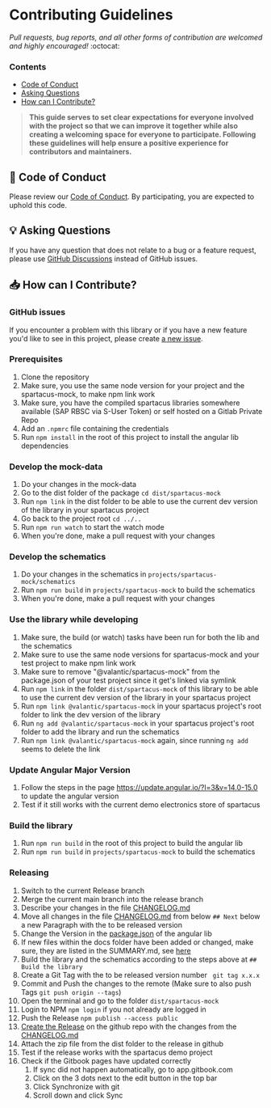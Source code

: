 # Contributing Guidelines

_Pull requests, bug reports, and all other forms of contribution are welcomed and highly encouraged!_ :octocat:

### Contents

- [Code of Conduct](#book-code-of-conduct)
- [Asking Questions](#bulb-asking-questions)
- [How can I Contribute?](#inboxtray-how-can-i-contribute)

> **This guide serves to set clear expectations for everyone involved with the project so that we can improve it
> together while also creating a welcoming space for everyone to participate. Following these guidelines will help
> ensure a positive experience for contributors and maintainers.**

## :book: Code of Conduct

Please review our [Code of Conduct](./CODE_OF_CONDUCT.md). By participating, you are expected to uphold this code.

## :bulb: Asking Questions

If you have any question that does not relate to a bug or a feature request, please use [GitHub Discussions](https://github.com/valantic/spartacus-mock/discussions) instead of GitHub issues.

## :inbox_tray: How can I Contribute?

### GitHub issues

If you encounter a problem with this library or if you have a new feature you'd like to see in this project,
please create [a new issue](https://github.com/valantic/spartacus-mock/issues/new/choose).

### Prerequisites

1. Clone the repository
2. Make sure, you use the same node version for your project and the spartacus-mock, to make npm link work
3. Make sure, you have the compiled spartacus libraries somewhere available (SAP RBSC via S-User Token) or self hosted on a Gitlab Private Repo
4. Add an `.npmrc` file containing the credentials
5. Run `npm install` in the root of this project to install the angular lib dependencies

### Develop the mock-data

1. Do your changes in the mock-data
2. Go to the dist folder of the package `cd dist/spartacus-mock`
3. Run `npm link` in the dist folder to be able to use the current dev version of the library in your spartacus project
4. Go back to the project root `cd ../..`
5. Run `npm run watch` to start the watch mode
6. When you're done, make a pull request with your changes

### Develop the schematics

1. Do your changes in the schematics in `projects/spartacus-mock/schematics`
2. Run `npm run build` in `projects/spartacus-mock` to build the schematics
3. When you're done, make a pull request with your changes

### Use the library while developing

1. Make sure, the build (or watch) tasks have been run for both the lib and the schematics
2. Make sure to use the same node versions for spartacus-mock and your test project to make npm link work
3. Make sure to remove "@valantic/spartacus-mock" from the package.json of your test project since it get's linked via symlink
4. Run `npm link` in the folder `dist/spartacus-mock` of this library to be able to use the current dev version of the library in your spartacus project
5. Run `npm link @valantic/spartacus-mock` in your spartacus project's root folder to link the dev version of the library
6. Run `ng add @valantic/spartacus-mock` in your spartacus project's root folder to add the library and run the schematics
7. Run `npm link @valantic/spartacus-mock` again, since running `ng add` seems to delete the link

### Update Angular Major Version

1. Follow the steps in the page https://update.angular.io/?l=3&v=14.0-15.0 to update the angular version
2. Test if it still works with the current demo electronics store of spartacus

### Build the library

1. Run `npm run build` in the root of this project to build the angular lib
2. Run `npm run build` in `projects/spartacus-mock` to build the schematics

### Releasing

1. Switch to the current Release branch
2. Merge the current main branch into the release branch
3. Describe your changes in the file [CHANGELOG.md](./docs/changelog.md)
4. Move all changes in the file [CHANGELOG.md](./docs/changelog.md) from below `## Next` below a new Paragraph with the
   to be released version
5. Change the Version in the [package.json](projects/spartacus-mock/package.json) of the angular lib
6. If new files within the docs folder have been added or changed, make sure, they are listed in the SUMMARY.md,
   see [here](https://docs.gitbook.com/integrations/git-sync/troubleshooting#nothing-happens-on-gitbook-after-adding-a-new-file-to-my-repository)
7. Build the library and the schematics according to the steps above at `## Build the library`
8. Create a Git Tag with the to be released version number ` git tag x.x.x`
9. Commit and Push the changes to the remote (Make sure to also push Tags `git push origin --tags`)
10. Open the terminal and go to the folder `dist/spartacus-mock`
11. Login to NPM `npm login` if you not already are logged in
12. Push the Release `npm publish --access public`
13. [Create the Release](https://github.com/valantic/spartacus-mock/releases/new) on the github repo with the changes from the [CHANGELOG.md](./docs/changelog.md)
14. Attach the zip file from the dist folder to the release in github
15. Test if the release works with the spartacus demo project
16. Check if the Gitbook pages have updated correctly
    1. If sync did not happen automatically, go to app.gitbook.com
    2. Click on the 3 dots next to the edit button in the top bar
    3. Click Synchronize with git
    4. Scroll down and click Sync
